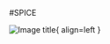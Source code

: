 #SPICE

![Image title](https://lucid.app/publicSegments/view/92b11d99-314d-456b-a70d-0f40df97c1cd/image.png){ align=left }
